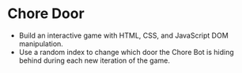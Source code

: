 # Chore Door
+ Build an interactive game with HTML, CSS, and JavaScript DOM manipulation. 
+ Use a random index to change which door the Chore Bot is hiding behind during each new iteration of the game.
